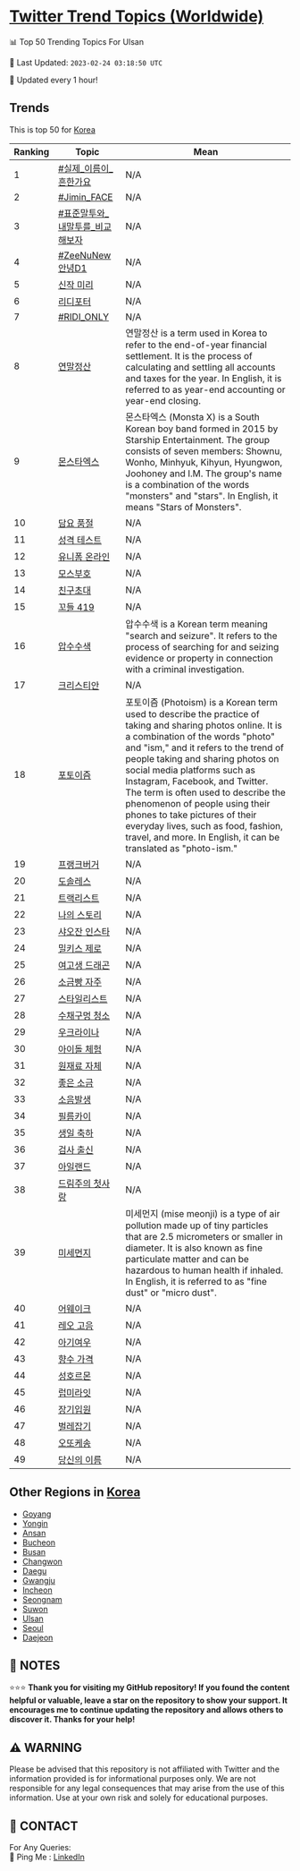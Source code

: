 [Twitter Trend Topics (Worldwide)](https://github.com/ErcinDedeoglu/Twitter-Trend-Topics)
==========


📊 Top 50 Trending Topics For Ulsan

📆 Last Updated: `2023-02-24 03:18:50 UTC`

🔧 Updated every 1 hour!


## Trends

This is top 50 for [Korea](</Korea>)

| Ranking | Topic | Mean |
| ------- | ------------ | ------------ |
| 1 | [#실제_이름이_흔한가요](http://twitter.com/search?q=%23%ec%8b%a4%ec%a0%9c_%ec%9d%b4%eb%a6%84%ec%9d%b4_%ed%9d%94%ed%95%9c%ea%b0%80%ec%9a%94) | N/A |
| 2 | [#Jimin_FACE](http://twitter.com/search?q=%23Jimin_FACE) | N/A |
| 3 | [#표준말투와_내말투를_비교해보자](http://twitter.com/search?q=%23%ed%91%9c%ec%a4%80%eb%a7%90%ed%88%ac%ec%99%80_%eb%82%b4%eb%a7%90%ed%88%ac%eb%a5%bc_%eb%b9%84%ea%b5%90%ed%95%b4%eb%b3%b4%ec%9e%90) | N/A |
| 4 | [#ZeeNuNew안녕D1](http://twitter.com/search?q=%23ZeeNuNew%ec%95%88%eb%85%95D1) | N/A |
| 5 | [신작 미리](http://twitter.com/search?q=%ec%8b%a0%ec%9e%91+%eb%af%b8%eb%a6%ac) | N/A |
| 6 | [리디포터](http://twitter.com/search?q=%eb%a6%ac%eb%94%94%ed%8f%ac%ed%84%b0) | N/A |
| 7 | [#RIDI_ONLY](http://twitter.com/search?q=%23RIDI_ONLY) | N/A |
| 8 | [연말정산](http://twitter.com/search?q=%ec%97%b0%eb%a7%90%ec%a0%95%ec%82%b0) | 연말정산 is a term used in Korea to refer to the end-of-year financial settlement. It is the process of calculating and settling all accounts and taxes for the year. In English, it is referred to as year-end accounting or year-end closing. |
| 9 | [몬스타엑스](http://twitter.com/search?q=%eb%aa%ac%ec%8a%a4%ed%83%80%ec%97%91%ec%8a%a4) | 몬스타엑스 (Monsta X) is a South Korean boy band formed in 2015 by Starship Entertainment. The group consists of seven members: Shownu, Wonho, Minhyuk, Kihyun, Hyungwon, Joohoney and I.M. The group's name is a combination of the words "monsters" and "stars". In English, it means "Stars of Monsters". |
| 10 | [담요 품절](http://twitter.com/search?q=%eb%8b%b4%ec%9a%94+%ed%92%88%ec%a0%88) | N/A |
| 11 | [성격 테스트](http://twitter.com/search?q=%ec%84%b1%ea%b2%a9+%ed%85%8c%ec%8a%a4%ed%8a%b8) | N/A |
| 12 | [유니폼 온라인](http://twitter.com/search?q=%ec%9c%a0%eb%8b%88%ed%8f%bc+%ec%98%a8%eb%9d%bc%ec%9d%b8) | N/A |
| 13 | [모스부호](http://twitter.com/search?q=%eb%aa%a8%ec%8a%a4%eb%b6%80%ed%98%b8) | N/A |
| 14 | [친구초대](http://twitter.com/search?q=%ec%b9%9c%ea%b5%ac%ec%b4%88%eb%8c%80) | N/A |
| 15 | [꼬들 419](http://twitter.com/search?q=%ea%bc%ac%eb%93%a4+419) | N/A |
| 16 | [압수수색](http://twitter.com/search?q=%ec%95%95%ec%88%98%ec%88%98%ec%83%89) | 압수수색 is a Korean term meaning "search and seizure". It refers to the process of searching for and seizing evidence or property in connection with a criminal investigation. |
| 17 | [크리스티안](http://twitter.com/search?q=%ed%81%ac%eb%a6%ac%ec%8a%a4%ed%8b%b0%ec%95%88) | N/A |
| 18 | [포토이즘](http://twitter.com/search?q=%ed%8f%ac%ed%86%a0%ec%9d%b4%ec%a6%98) | 포토이즘 (Photoism) is a Korean term used to describe the practice of taking and sharing photos online. It is a combination of the words "photo" and "ism," and it refers to the trend of people taking and sharing photos on social media platforms such as Instagram, Facebook, and Twitter. The term is often used to describe the phenomenon of people using their phones to take pictures of their everyday lives, such as food, fashion, travel, and more. In English, it can be translated as "photo-ism." |
| 19 | [프랭크버거](http://twitter.com/search?q=%ed%94%84%eb%9e%ad%ed%81%ac%eb%b2%84%ea%b1%b0) | N/A |
| 20 | [도솔레스](http://twitter.com/search?q=%eb%8f%84%ec%86%94%eb%a0%88%ec%8a%a4) | N/A |
| 21 | [트랙리스트](http://twitter.com/search?q=%ed%8a%b8%eb%9e%99%eb%a6%ac%ec%8a%a4%ed%8a%b8) | N/A |
| 22 | [나의 스토리](http://twitter.com/search?q=%eb%82%98%ec%9d%98+%ec%8a%a4%ed%86%a0%eb%a6%ac) | N/A |
| 23 | [샤오잔 인스타](http://twitter.com/search?q=%ec%83%a4%ec%98%a4%ec%9e%94+%ec%9d%b8%ec%8a%a4%ed%83%80) | N/A |
| 24 | [밀키스 제로](http://twitter.com/search?q=%eb%b0%80%ed%82%a4%ec%8a%a4+%ec%a0%9c%eb%a1%9c) | N/A |
| 25 | [여고생 드래곤](http://twitter.com/search?q=%ec%97%ac%ea%b3%a0%ec%83%9d+%eb%93%9c%eb%9e%98%ea%b3%a4) | N/A |
| 26 | [소금빵 자주](http://twitter.com/search?q=%ec%86%8c%ea%b8%88%eb%b9%b5+%ec%9e%90%ec%a3%bc) | N/A |
| 27 | [스타일리스트](http://twitter.com/search?q=%ec%8a%a4%ed%83%80%ec%9d%bc%eb%a6%ac%ec%8a%a4%ed%8a%b8) | N/A |
| 28 | [수채구멍 청소](http://twitter.com/search?q=%ec%88%98%ec%b1%84%ea%b5%ac%eb%a9%8d+%ec%b2%ad%ec%86%8c) | N/A |
| 29 | [우크라이나](http://twitter.com/search?q=%ec%9a%b0%ed%81%ac%eb%9d%bc%ec%9d%b4%eb%82%98) | N/A |
| 30 | [아이돌 체험](http://twitter.com/search?q=%ec%95%84%ec%9d%b4%eb%8f%8c+%ec%b2%b4%ed%97%98) | N/A |
| 31 | [원재료 자체](http://twitter.com/search?q=%ec%9b%90%ec%9e%ac%eb%a3%8c+%ec%9e%90%ec%b2%b4) | N/A |
| 32 | [좋은 소금](http://twitter.com/search?q=%ec%a2%8b%ec%9d%80+%ec%86%8c%ea%b8%88) | N/A |
| 33 | [소음발생](http://twitter.com/search?q=%ec%86%8c%ec%9d%8c%eb%b0%9c%ec%83%9d) | N/A |
| 34 | [필름카이](http://twitter.com/search?q=%ed%95%84%eb%a6%84%ec%b9%b4%ec%9d%b4) | N/A |
| 35 | [생일 축하](http://twitter.com/search?q=%ec%83%9d%ec%9d%bc+%ec%b6%95%ed%95%98) | N/A |
| 36 | [검사 출신](http://twitter.com/search?q=%ea%b2%80%ec%82%ac+%ec%b6%9c%ec%8b%a0) | N/A |
| 37 | [아일랜드](http://twitter.com/search?q=%ec%95%84%ec%9d%bc%eb%9e%9c%eb%93%9c) | N/A |
| 38 | [드림주의 첫사랑](http://twitter.com/search?q=%eb%93%9c%eb%a6%bc%ec%a3%bc%ec%9d%98+%ec%b2%ab%ec%82%ac%eb%9e%91) | N/A |
| 39 | [미세먼지](http://twitter.com/search?q=%eb%af%b8%ec%84%b8%eb%a8%bc%ec%a7%80) | 미세먼지 (mise meonji) is a type of air pollution made up of tiny particles that are 2.5 micrometers or smaller in diameter. It is also known as fine particulate matter and can be hazardous to human health if inhaled. In English, it is referred to as "fine dust" or "micro dust". |
| 40 | [어웨이크](http://twitter.com/search?q=%ec%96%b4%ec%9b%a8%ec%9d%b4%ed%81%ac) | N/A |
| 41 | [레오 고음](http://twitter.com/search?q=%eb%a0%88%ec%98%a4+%ea%b3%a0%ec%9d%8c) | N/A |
| 42 | [아기여우](http://twitter.com/search?q=%ec%95%84%ea%b8%b0%ec%97%ac%ec%9a%b0) | N/A |
| 43 | [향수 가격](http://twitter.com/search?q=%ed%96%a5%ec%88%98+%ea%b0%80%ea%b2%a9) | N/A |
| 44 | [성호르몬](http://twitter.com/search?q=%ec%84%b1%ed%98%b8%eb%a5%b4%eb%aa%ac) | N/A |
| 45 | [럽미라잇](http://twitter.com/search?q=%eb%9f%bd%eb%af%b8%eb%9d%bc%ec%9e%87) | N/A |
| 46 | [장기입원](http://twitter.com/search?q=%ec%9e%a5%ea%b8%b0%ec%9e%85%ec%9b%90) | N/A |
| 47 | [벌레잡기](http://twitter.com/search?q=%eb%b2%8c%eb%a0%88%ec%9e%a1%ea%b8%b0) | N/A |
| 48 | [오또케송](http://twitter.com/search?q=%ec%98%a4%eb%98%90%ec%bc%80%ec%86%a1) | N/A |
| 49 | [당신의 이름](http://twitter.com/search?q=%eb%8b%b9%ec%8b%a0%ec%9d%98+%ec%9d%b4%eb%a6%84) | N/A |



## Other Regions in [Korea](</Korea>)

* [Goyang](</Korea/Goyang.md>)
* [Yongin](</Korea/Yongin.md>)
* [Ansan](</Korea/Ansan.md>)
* [Bucheon](</Korea/Bucheon.md>)
* [Busan](</Korea/Busan.md>)
* [Changwon](</Korea/Changwon.md>)
* [Daegu](</Korea/Daegu.md>)
* [Gwangju](</Korea/Gwangju.md>)
* [Incheon](</Korea/Incheon.md>)
* [Seongnam](</Korea/Seongnam.md>)
* [Suwon](</Korea/Suwon.md>)
* [Ulsan](</Korea/Ulsan.md>)
* [Seoul](</Korea/Seoul.md>)
* [Daejeon](</Korea/Daejeon.md>)



## 📝 NOTES

⭐⭐⭐ **Thank you for visiting my GitHub repository! If you found the content helpful or valuable, leave a star on the repository to show your support. It encourages me to continue updating the repository and allows others to discover it. Thanks for your help!**


## ⚠️ WARNING

Please be advised that this repository is not affiliated with Twitter and the information provided is for informational purposes only. We are not responsible for any legal consequences that may arise from the use of this information. Use at your own risk and solely for educational purposes.


## 📨 CONTACT

 For Any Queries:  
            🏓 Ping Me : [LinkedIn](https://www.linkedin.com/in/ercindedeoglu/)
